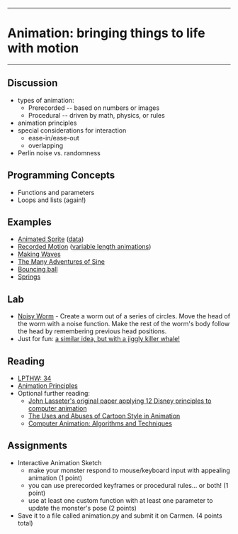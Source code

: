 --------------------------------
# Animation: bringing things to life with motion
--------------------------------

## Discussion
- types of animation:
	- Prerecorded -- based on numbers or images
	- Procedural -- driven by math, physics, or rules
- animation principles
- special considerations for interaction
	- ease-in/ease-out
	- overlapping 
- Perlin noise vs. randomness

## Programming Concepts
- Functions and parameters
- Loops and lists (again!)

## Examples
 - [Animated Sprite][] ([data](pcad.py?page=07-animation/animatedSprite/data.zip))
 - [Recorded Motion][] ([variable length animations][])
 - [Making Waves][]
 - [The Many Adventures of Sine][]
 - [Bouncing ball][]
 - [Springs][]

## Lab
- [Noisy Worm][] - Create a worm out of a series of circles.  Move the head of the worm with a noise function.  Make the rest of the worm's body follow the head by remembering previous head positions.
- Just for fun: [a similar idea, but with a jiggly killer whale!](http://img0.liveinternet.ru/images/attach/c/5//3970/3970473_sprite198.swf)

## Reading
- [LPTHW: 34](http://learnpythonthehardway.org/book/ex34.html)
- [Animation Principles](https://www.cs.washington.edu/education/courses/459/12au/exercises/animation_principles.html)
- Optional further reading:
	- [John Lasseter's original paper applying 12 Disney principles to computer animation](http://dl.acm.org/citation.cfm?id=37407)
	- [The Uses and Abuses of Cartoon Style in Animation](http://journal.animationstudies.org/leslie-bishko-the-uses-and-abuses-of-cartoon-style-in-animation/)
	- [Computer Animation: Algorithms and Techniques](http://books.google.com/books?id=DudZtbOD2gMC&lpg=PP1&dq=0124158420&pg=PP1#v=onepage&q&f=false)

## Assignments
- Interactive Animation Sketch
	- make your monster respond to mouse/keyboard input with appealing animation (1 point)
	- you can use prerecorded keyframes or procedural rules... or both! (1 point)
	- use at least one custom function with at least one parameter to update the monster's pose  (2 points)
- Save it to a file called animation.py and submit it on Carmen. (4 points total)

[Animated Sprite]: pcad.py?page=07-animation/animatedSprite/animatedSprite.py
[Recorded Motion]: pcad.py?page=07-animation/recordedMotion.py
[variable length animations]: pcad.py?page=07-animation/recordedMotionVariableLength.py
[Making Waves]: pcad.py?page=07-animation/waves.py
[The Many Adventures of Sine]: pcad.py?page=07-animation/theManyAdventuresOfSine.py
[Bouncing ball]: pcad.py?page=07-animation/bouncy.py
[Springs]: pcad.py?page=07-animation/springy.py
[Noisy Worm]: pcad.py?page=07-animation/worm.py